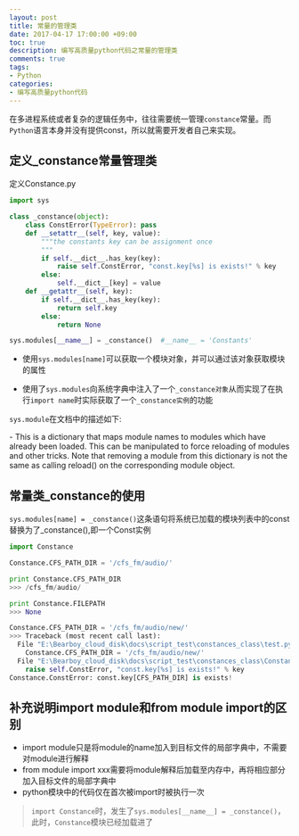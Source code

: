 ```yaml
---
layout: post
title: 常量的管理类
date: 2017-04-17 17:00:00 +09:00
toc: true
description: 编写高质量python代码之常量的管理类
comments: true
tags:
- Python
categories:
- 编写高质量python代码
---
```


在多进程系统或者复杂的逻辑任务中，往往需要统一管理`constance`常量。而`Python`语言本身并没有提供const，所以就需要开发者自己来实现。

<!--more-->

## 定义_constance常量管理类

定义Constance.py

``` python
import sys

class _constance(object):
    class ConstError(TypeError): pass
    def __setattr__(self, key, value):
        """the constants key can be assignment once
        """
        if self.__dict__.has_key(key):
            raise self.ConstError, "const.key[%s] is exists!" % key
        else:
            self.__dict__[key] = value
    def __getattr__(self, key):
        if self.__dict__.has_key(key):
            return self.key
        else:
            return None

sys.modules[__name__] = _constance()  #__name__ = 'Constants'
```

 - 使用`sys.modules[name]`可以获取一个模块对象，并可以通过该对象获取模块的属性

 - 使用了`sys.modules`向系统字典中注入了一个`_constance对象`从而实现了在执行`import name`时实际获取了一个`_constance实例`的功能


`sys.module`在文档中的描述如下:
<p></p>
 - This is a dictionary that maps module names to modules which have already been loaded. This can be manipulated to force reloading of modules and other tricks. Note that removing a module from this dictionary is not the same as calling reload() on the corresponding module object.




## 常量类_constance的使用

`sys.modules[name] = _constance()`这条语句将系统已加载的模块列表中的const替换为了_constance(),即一个Const实例

``` python
import Constance

Constance.CFS_PATH_DIR = '/cfs_fm/audio/'

print Constance.CFS_PATH_DIR
>>> /cfs_fm/audio/

print Constance.FILEPATH
>>> None

Constance.CFS_PATH_DIR = '/cfs_fm/audio/new/'
>>> Traceback (most recent call last):
  File "E:\Bearboy_cloud_disk\docs\script_test\constances_class\test.py", line 9, in <module>
    Constance.CFS_PATH_DIR = '/cfs_fm/audio/new/'
  File "E:\Bearboy_cloud_disk\docs\script_test\constances_class\Constance.py", line 12, in __setattr__
    raise self.ConstError, "const.key[%s] is exists!" % key
Constance.ConstError: const.key[CFS_PATH_DIR] is exists!
```

## 补充说明import module和from module import的区别
  - import module只是将module的name加入到目标文件的局部字典中，不需要对module进行解释
  - from module import xxx需要将module解释后加载至内存中，再将相应部分加入目标文件的局部字典中
  - python模块中的代码仅在首次被import时被执行一次



> `import Constance`时，发生了`sys.modules[__name__] = _constance()`，此时，`Constance`模块已经加载进了